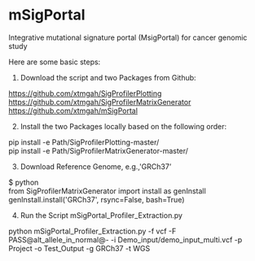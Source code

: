 # mSigPortal
Integrative mutational signature portal (MsigPortal) for cancer genomic study

Here are some basic steps:

1. Download the script and two Packages from Github:

https://github.com/xtmgah/SigProfilerPlotting<br>
https://github.com/xtmgah/SigProfilerMatrixGenerator<br>
https://github.com/xtmgah/mSigPortal


2. Install the two Packages locally based on the following order:

pip install -e Path/SigProfilerPlotting-master/ <br>
pip install -e Path/SigProfilerMatrixGenerator-master/


3. Download Reference Genome, e.g.,'GRCh37’  

$ python <br>
from SigProfilerMatrixGenerator import install as genInstall <br>
genInstall.install('GRCh37', rsync=False, bash=True)<br>


4. Run the Script mSigPortal_Profiler_Extraction.py

python mSigPortal_Profiler_Extraction.py -f vcf -F PASS@alt_allele_in_normal@- -i Demo_input/demo_input_multi.vcf -p Project -o Test_Output -g GRCh37 -t WGS

 
